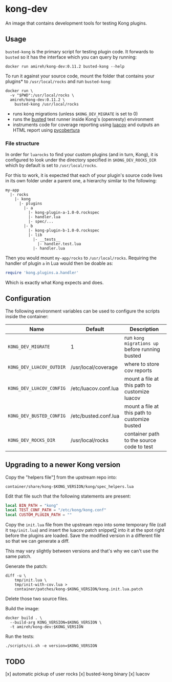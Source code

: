 # kong-dev

An image that contains development tools for testing Kong plugins.

## Usage

`busted-kong` is the primary script for testing plugin code. It forwards to
`busted` so it has the interface which you can query by running:

    docker run amireh/kong-dev:0.11.2 busted-kong --help

To run it against your source code, mount the folder that contains your
plugins* to `/usr/local/rocks` and run `busted-kong`:

```shell
docker run \
  -v "$PWD":/usr/local/rocks \
  amireh/kong-dev:0.11.2 \
    busted-kong /usr/local/rocks
```

- runs kong migrations (unless `$KONG_DEV_MIGRATE` is set to 0)
- runs the [busted][1] test runner inside Kong's (openresty) environment
- instruments code for coverage reporting using [luacov][2] and outputs
  an HTML report using [pycobertura][3]

### File structure

In order for `luarocks` to find your custom plugins (and in turn, Kong),
it is configured to look under the directory specified in
`$KONG_DEV_ROCKS_DIR` which by default is set to `/usr/local/rocks`.

For this to work, it is expected that each of your plugin's source
code lives in its own folder under a parent one, a hierarchy similar
to the following:

```
my-app
  |- rocks
    |- kong
      |- plugins
        |- a
          |- kong-plugin-a-1.0-0.rockspec
          |- handler.lua
          |- spec/...
        |- b
          |- kong-plugin-b-1.0-0.rockspec
          |- lib
            |- __tests__
              |- handler.test.lua
            |- handler.lua
```

Then you would mount `my-app/rocks` to `/usr/local/rocks`. Requiring
the handler of plugin `a` in Lua would then be doable as:

```lua
require 'kong.plugins.a.handler'
```

Which is exactly what Kong expects and does.

[1]: https://olivinelabs.com/busted/
[2]: https://github.com/keplerproject/luacov
[3]: https://pypi.org/project/pycobertura/

## Configuration

The following environment variables can be used to configure the
scripts inside the container:

Name                      | Default | Description
------------------------- | ------- | -----------
`KONG_DEV_MIGRATE`        | 1 | run `kong migrations up` before running busted
`KONG_DEV_LUACOV_OUTDIR`  | /usr/local/coverage | where to store cov reports
`KONG_DEV_LUACOV_CONFIG`  | /etc/luacov.conf.lua | mount a file at this path to customize luacov
`KONG_DEV_BUSTED_CONFIG`  | /etc/busted.conf.lua | mount a file at this path to customize busted
`KONG_DEV_ROCKS_DIR`      | /usr/local/rocks | container path to the source code to test


## Upgrading to a newer Kong version

Copy the "helpers file"[1] from the upstream repo into:

    container/share/kong-$KONG_VERSION/kong/spec_helpers.lua

Edit that file such that the following statements are present:

```lua
local BIN_PATH = "kong"
local TEST_CONF_PATH = "/etc/kong/kong.conf"
local CUSTOM_PLUGIN_PATH = ""
```

Copy the `init.lua` file from the upstream repo into some
temporary file (call it `tmp/init.lua`) and insert the
luacov patch snippet[2] into it at the spot right before the
plugins are loaded. Save the modified version in a different
file so that we can generate a diff.

This may vary slightly between versions and that's why we can't
use the same patch.

Generate the patch:

    diff -u \
        tmp/init.lua \
        tmp/init-with-cov.lua >
        container/patches/kong-$KONG_VERSION/kong.init.lua.patch

Delete those two source files.

Build the image:

    docker build . \
      --build-arg KONG_VERSION=$KONG_VERSION \
      -t amireh/kong-dev:$KONG_VERSION

Run the tests:

    ./scripts/ci.sh -e version=$KONG_VERSION

[1]: https://raw.githubusercontent.com/Kong/kong/0.12.3/spec/helpers.lua

## TODO

[x] automatic pickup of user rocks
[x] busted-kong binary
[x] luacov

